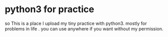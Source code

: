 # python3 for practice
so This is a place I upload my tiny practice with python3. mostly for problems in life . you can use anywhere if you want without my permission.
